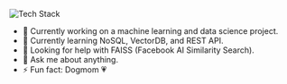 ![Tech Stack](https://skillicons.dev/icons?i=html,css,js,java,python,git,bash,mysql,mongodb,vscode,visualstudio,azure,docker,tensorflow,pytorch)

- 🔭 Currently working on a machine learning and data science project.
- 🌱 Currently learning NoSQL, VectorDB, and REST API.
- 🤔 Looking for help with FAISS (Facebook AI Similarity Search).
- 💬 Ask me about anything.
- ⚡ Fun fact: Dogmom 💗



